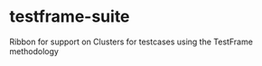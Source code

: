 testframe-suite
===============

Ribbon for support on Clusters for testcases using the TestFrame methodology
